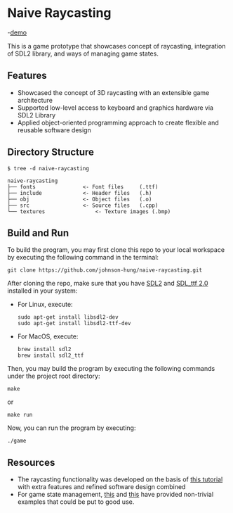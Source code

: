 # Naive Raycasting
-[demo](https://youtu.be/ISGBiUehNXw)
<br />

This is a game prototype that showcases concept of raycasting,  integration of SDL2 library, and ways of managing game states.

## Features
- Showcased the concept of 3D raycasting with an extensible game architecture
- Supported low-level access to keyboard and graphics hardware via SDL2 Library
- Applied object-oriented programming approach to create flexible and reusable software design

## Directory Structure
```
$ tree -d naive-raycasting

naive-raycasting
├── fonts				<- Font files 	  (.ttf)
├── include				<- Header files	  (.h)
├── obj					<- Object files   (.o)
├── src					<- Source files   (.cpp)
└── textures				<- Texture images (.bmp)
```

## Build and Run
To build the program, you may first clone this repo to your local workspace by executing the following command in the terminal:
<br />

```
git clone https://github.com/johnson-hung/naive-raycasting.git
```

After cloning the repo, make sure that you have [SDL2](https://libsdl.org/) and [SDL_ttf 2.0](https://www.libsdl.org/projects/SDL_ttf/) installed in your system:
<br />

- For Linux, execute: <br />
	```
	sudo apt-get install libsdl2-dev
	sudo apt-get install libsdl2-ttf-dev
	```
- For MacOS, execute: <br />
	```
	brew install sdl2
	brew install sdl2_ttf
	```

Then, you may build the program by executing the following commands under the project root directory:
 ```
 make
 ``` 
 or
 ```
 make run
 ```
 
Now, you can run the program by executing:<br />
```
./game
```

## Resources
- The raycasting functionality was developed on the basis of [this tutorial](https://github.com/ssloy/tinyraycaster) with extra features and refined software design combined
- For game state management, [this](http://lazyfoo.net/articles/article06/index.php) and [this](http://gamedevgeek.com/tutorials/managing-game-states-in-c/) have provided non-trivial examples that could be put to good use.
